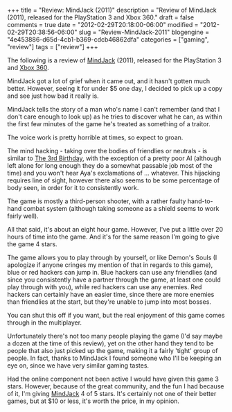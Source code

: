 +++
title = "Review: MindJack (2011)"
description = "Review of MindJack (2011), released for the PlayStation 3 and Xbox 360."
draft = false
comments = true
date = "2012-02-29T20:18:00-06:00"
modified = "2012-02-29T20:38:56-06:00"
slug = "Review-MindJack-2011"
blogengine = "4e453886-d65d-4cb1-b369-cdcb46862dfa"
categories = ["gaming", "review"]
tags = ["review"]
+++

<div class="note">
<p>The following is a review of <a rel="external" href="http://www.amazon.com/gp/product/B003O6HE0Q?tag=strivinglifen-20">MindJack</a> (2011), released for the PlayStation 3 and <a rel="external" href="http://www.amazon.com/gp/product/B003O6E7EM?tag=strivinglifen-20">Xbox 360</a>.</p>
</div>
<p>MindJack got a lot of grief when it came out, and it hasn't gotten much better. However, seeing it for under $5 one day, I decided to pick up a copy and see just how bad it really is.</p>
<p>MindJack tells the story of a man who's name I can't remember (and that I don't care enough to look up) as he tries to discover what he can, as within the first few minutes of the game he's treated as something of a traitor.</p>
<p>The voice work is pretty horrible at times, so expect to groan.</p>
<p>The mind hacking - taking over the bodies of friendlies or neutrals - is similar to <a rel="external" href="http://www.amazon.com/gp/product/B0045U4U52?tag=strivinglifen-20">The 3rd Birthday</a>, with the exception of a pretty poor AI (although left alone for long enough they do a somewhat passable job most of the time) and you won't hear Aya's exclamations of ... whatever. This hijacking requires line of sight, however there also seems to be some percentage of body seen, in order for it to consistently work.</p>
<p>The game is mostly a third-person shooter, with a rather faulty hand-to-hand combat system (although taking someone as a shield seems to work fairly well).</p>
<p>All that said, it's about an eight hour game. However, I've put a little over 20 hours of time into the game. And it's for the same reason I'm going to give the game 4 stars.</p>
<p>The game allows you to play through by yourself, or like Demon's Souls (I apologize if anyone cringes my mention of that in regards to this game), blue or red hackers can jump in. Blue hackers can use any friendlies (and since you consistently have a partner through the game, at least one could play through with you), while red hackers can use any enemies. Red hackers can certainly have an easier time, since there are more enemies than friendlies at the start, but they're unable to jump into most bosses.</p>
<p>You can shut this off if you want, but the real enjoyment of this game comes through in the multiplayer.</p>
<p>Unfortunately there's not too many people playing the game (I'd say maybe a dozen at the time of this review), yet on the other hand they tend to be people that also just picked up the game, making it a fairly 'tight' group of people. In fact, thanks to MindJack I found someone who I'll be keeping an eye on, since we have very similar gaming tastes.</p>
<p>Had the online component not been active I would have given this game 3 stars. However, because of the great community, and the fun I had because of it, I'm giving <a rel="external" href="http://www.amazon.com/gp/product/B003O6HE0Q?tag=strivinglifen-20">MindJack</a> 4 of 5 stars. It's certainly not one of their better games, but at $10 or less, it's worth the price, in my opinion.</p>
